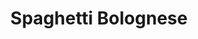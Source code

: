 ---
title: 'Spaghetti Bolognese'
type: 'Spaghetti'
description: 'Lorem ipsum dolor sit amet consectetur adipisicing elit. Obcaecati sint cumque voluptatem cupiditate odit corporis.'
price: 89
---